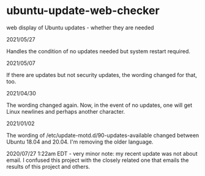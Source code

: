 # ubuntu-update-web-checker
web display of Ubuntu updates - whether they are needed

2021/05/27

Handles the condition of no updates needed but system restart required.


2021/05/07

If there are updates but not security updates, the wording changed for that, too.  

2021/04/30

The wording changed again.  Now, in the event of no updates, one will get Linux newlines and perhaps another character.

2021/01/02

The wording of /etc/update-motd.d/90-updates-available changed between Ubuntu 18.04 and 20.04.  I'm removing the older language.

2020/07/27 1:22am EDT - very minor note: my recent update was not about email.  I confused this project with the closely related one that 
emails the results of this project and others.
